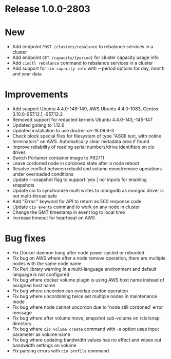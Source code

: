 # Release 1.0.0-2803

# New
- Add endpoint `POST /clusters/rebalance` to rebalance services in a cluster
- Add endpoint `GET /capacity/{period}` for cluster capacity usage info
- Add `cioctl rebalance` command to rebalance services in a cluster
- Add support for `cio capacity info` with --period options for day, month and year data

# Improvements
- Add support Ubuntu 4.4.0-148-149, AWS Ubuntu 4.4.0-1083, Centos 3.10.0-957.12.1,-957.12.2
- Removed support for redacted kernels Ubuntu 4.4.0-143,-145-147
- Updated golang to 1.12.6
- Updated installation to use docker-ce-18.09.6-3
- Check block special files for filesystem of type "ASCII text, with noline terminators" on AWS. Automatically clear metadata area if found
- Improve reliability of reading serial numbers/drive identifiers on cio drives
- Switch Portainer container image to PR2711
- Leave cordoned node in cordoned state after a node reboot
- Resolve conflict between rebuild and volume move/remove operations under overloaded conditions
- Update --snapshot flag to support 'yes | no' inputs for enabling snapshots
- Update cio to synchronize multi writes to mongodb as mongoc driver is not multi-thread safe
- Add "Error:" keyword for API to return as 500 response code
- Update `cio events` command to work on any node in cluster
- Change the GMT timestamp in event log to local time
- Increase timeout for heartbeat on AWS

# Bug fixes
- Fix Docker daemon hang after node power cycled or rebooted
- Fix bug on AWS where after a node remove operation, there are multiple nodes with the same node name
- Fix Perl library warning in a multi-language environment and default language is not configured
- Fix bug where docker volume plugin is using AWS host name instead of assigned host name
- Fix bug where uncordon can overlap cordon operation
- Fix bug where uncordoning twice set multiple nodes in maintenance mode
- Fix bug where node cannot uncordon due to 'node still cordoned' error message
- Fix bug where after volume move, snapshot sub-volume on /cio/snap directory
- Fix bug where `cio volume create` command with -s option uses input parameter as volume name
- Fix bug where updating bandwidth values has no effect and wipes out bandwidth settings on volume
- Fix parsing errors with `cio profile` command
